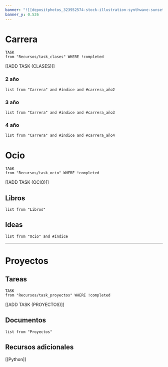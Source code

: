 ```yaml
---
banner: "![[depositphotos_323952574-stock-illustration-synthwave-sunset-background-80s-sun.webp]]"
banner_y: 0.526
---
```

# Carrera
```dataview
TASK 
from "Recursos/task_clases" WHERE !completed
```
[[ADD TASK (CLASES)]]
### 2 año
``` dataview
list from "Carrera" and #índice and #carrera_año2 
```

### 3 año
``` dataview
list from "Carrera" and #índice and #carrera_año3 
```
### 4 año
``` dataview
list from "Carrera" and #índice and #carrera_año4 
```
# Ocio
``` dataview
TASK
from "Recursos/task_ocio" WHERE !completed
```
[[ADD TASK (OCIO)]]
## Libros
``` dataview
list from "Libros"
```
## Ideas
``` dataview
list from "Ocio" and #índice
```

___
# Proyectos
## Tareas
```dataview
TASK
from "Recursos/task_proyectos" WHERE !completed
```
[[ADD TASK (PROYECTOS)]]
## Documentos
``` dataview
list from "Proyectos"
```
## Recursos adicionales
[[Python]]

